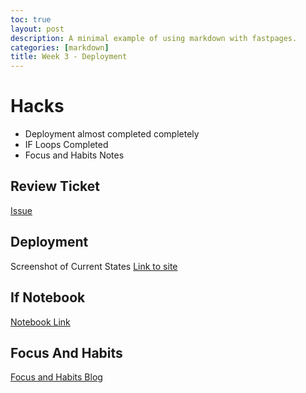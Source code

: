 ```yaml
---
toc: true
layout: post
description: A minimal example of using markdown with fastpages.
categories: [markdown]
title: Week 3 - Deployment
---
```


# Hacks
- Deployment almost completed completely
- IF Loops Completed
- Focus and Habits Notes

## Review Ticket
[Issue](https://github.com/SanjayB06/tri1fastpages/issues/5)

## Deployment 
Screenshot of Current States
[Link to site](http://sanjaycsa.tk/)

## If Notebook

[Notebook Link](https://sanjayb06.github.io/tri1fastpages/2022/09/09/Java-If-Notebook.html)

## Focus And Habits

[Focus and Habits Blog](https://sanjayb06.github.io/tri1fastpages/markdown/2022/11/09/Focus-and-Habits.html)
